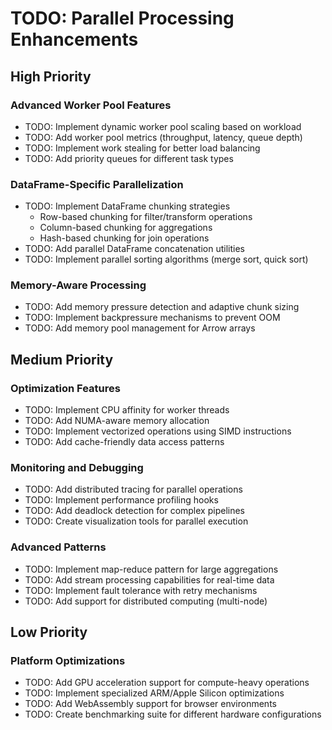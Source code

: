 # TODO: Parallel Processing Enhancements

## High Priority

### Advanced Worker Pool Features
- TODO: Implement dynamic worker pool scaling based on workload
- TODO: Add worker pool metrics (throughput, latency, queue depth)
- TODO: Implement work stealing for better load balancing
- TODO: Add priority queues for different task types

### DataFrame-Specific Parallelization
- TODO: Implement DataFrame chunking strategies
  - Row-based chunking for filter/transform operations
  - Column-based chunking for aggregations
  - Hash-based chunking for join operations
- TODO: Add parallel DataFrame concatenation utilities
- TODO: Implement parallel sorting algorithms (merge sort, quick sort)

### Memory-Aware Processing
- TODO: Add memory pressure detection and adaptive chunk sizing
- TODO: Implement backpressure mechanisms to prevent OOM
- TODO: Add memory pool management for Arrow arrays

## Medium Priority

### Optimization Features
- TODO: Implement CPU affinity for worker threads
- TODO: Add NUMA-aware memory allocation
- TODO: Implement vectorized operations using SIMD instructions
- TODO: Add cache-friendly data access patterns

### Monitoring and Debugging
- TODO: Add distributed tracing for parallel operations
- TODO: Implement performance profiling hooks
- TODO: Add deadlock detection for complex pipelines
- TODO: Create visualization tools for parallel execution

### Advanced Patterns
- TODO: Implement map-reduce pattern for large aggregations
- TODO: Add stream processing capabilities for real-time data
- TODO: Implement fault tolerance with retry mechanisms
- TODO: Add support for distributed computing (multi-node)

## Low Priority

### Platform Optimizations
- TODO: Add GPU acceleration support for compute-heavy operations
- TODO: Implement specialized ARM/Apple Silicon optimizations
- TODO: Add WebAssembly support for browser environments
- TODO: Create benchmarking suite for different hardware configurations